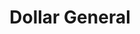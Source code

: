 ---
title: "Dollar General"
url: /wichita/dollar-general-south-glendale-street/
shop: variety store
---